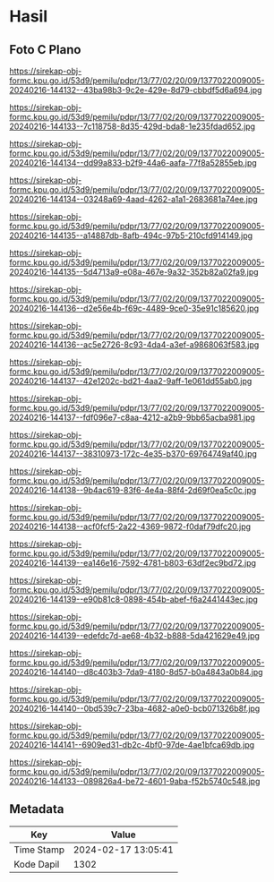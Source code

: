 # Hasil

## Foto C Plano

https://sirekap-obj-formc.kpu.go.id/53d9/pemilu/pdpr/13/77/02/20/09/1377022009005-20240216-144132--43ba98b3-9c2e-429e-8d79-cbbdf5d6a694.jpg

https://sirekap-obj-formc.kpu.go.id/53d9/pemilu/pdpr/13/77/02/20/09/1377022009005-20240216-144133--7c118758-8d35-429d-bda8-1e235fdad652.jpg

https://sirekap-obj-formc.kpu.go.id/53d9/pemilu/pdpr/13/77/02/20/09/1377022009005-20240216-144134--dd99a833-b2f9-44a6-aafa-77f8a52855eb.jpg

https://sirekap-obj-formc.kpu.go.id/53d9/pemilu/pdpr/13/77/02/20/09/1377022009005-20240216-144134--03248a69-4aad-4262-a1a1-2683681a74ee.jpg

https://sirekap-obj-formc.kpu.go.id/53d9/pemilu/pdpr/13/77/02/20/09/1377022009005-20240216-144135--a14887db-8afb-494c-97b5-210cfd914149.jpg

https://sirekap-obj-formc.kpu.go.id/53d9/pemilu/pdpr/13/77/02/20/09/1377022009005-20240216-144135--5d4713a9-e08a-467e-9a32-352b82a02fa9.jpg

https://sirekap-obj-formc.kpu.go.id/53d9/pemilu/pdpr/13/77/02/20/09/1377022009005-20240216-144136--d2e56e4b-f69c-4489-9ce0-35e91c185620.jpg

https://sirekap-obj-formc.kpu.go.id/53d9/pemilu/pdpr/13/77/02/20/09/1377022009005-20240216-144136--ac5e2726-8c93-4da4-a3ef-a9868063f583.jpg

https://sirekap-obj-formc.kpu.go.id/53d9/pemilu/pdpr/13/77/02/20/09/1377022009005-20240216-144137--42e1202c-bd21-4aa2-9aff-1e061dd55ab0.jpg

https://sirekap-obj-formc.kpu.go.id/53d9/pemilu/pdpr/13/77/02/20/09/1377022009005-20240216-144137--fdf096e7-c8aa-4212-a2b9-9bb65acba981.jpg

https://sirekap-obj-formc.kpu.go.id/53d9/pemilu/pdpr/13/77/02/20/09/1377022009005-20240216-144137--38310973-172c-4e35-b370-69764749af40.jpg

https://sirekap-obj-formc.kpu.go.id/53d9/pemilu/pdpr/13/77/02/20/09/1377022009005-20240216-144138--9b4ac619-83f6-4e4a-88f4-2d69f0ea5c0c.jpg

https://sirekap-obj-formc.kpu.go.id/53d9/pemilu/pdpr/13/77/02/20/09/1377022009005-20240216-144138--acf0fcf5-2a22-4369-9872-f0daf79dfc20.jpg

https://sirekap-obj-formc.kpu.go.id/53d9/pemilu/pdpr/13/77/02/20/09/1377022009005-20240216-144139--ea146e16-7592-4781-b803-63df2ec9bd72.jpg

https://sirekap-obj-formc.kpu.go.id/53d9/pemilu/pdpr/13/77/02/20/09/1377022009005-20240216-144139--e90b81c8-0898-454b-abef-f6a2441443ec.jpg

https://sirekap-obj-formc.kpu.go.id/53d9/pemilu/pdpr/13/77/02/20/09/1377022009005-20240216-144139--edefdc7d-ae68-4b32-b888-5da421629e49.jpg

https://sirekap-obj-formc.kpu.go.id/53d9/pemilu/pdpr/13/77/02/20/09/1377022009005-20240216-144140--d8c403b3-7da9-4180-8d57-b0a4843a0b84.jpg

https://sirekap-obj-formc.kpu.go.id/53d9/pemilu/pdpr/13/77/02/20/09/1377022009005-20240216-144140--0bd539c7-23ba-4682-a0e0-bcb071326b8f.jpg

https://sirekap-obj-formc.kpu.go.id/53d9/pemilu/pdpr/13/77/02/20/09/1377022009005-20240216-144141--6909ed31-db2c-4bf0-97de-4ae1bfca69db.jpg

https://sirekap-obj-formc.kpu.go.id/53d9/pemilu/pdpr/13/77/02/20/09/1377022009005-20240216-144133--089826a4-be72-4601-9aba-f52b5740c548.jpg


## Metadata

| Key        | Value               |
| ---------- | ------------------- |
| Time Stamp | 2024-02-17 13:05:41 |
| Kode Dapil | 1302                |



